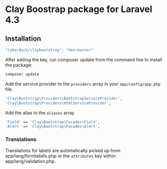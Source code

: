# Clay Boostrap package for Laravel 4.3

## Installation

```bash
"cyberduck/claybootstrap": "dev-master"
```

After adding the key, run composer update from the command line to install the package:

```bash
composer update
```

Add the service provider to the `providers` array in your `app/config/app.php` file.

```php
'Clay\Bootstrap\Providers\BootstrapServiceProvider',
'Clay\Bootstrap\Providers\HtmlServiceProvider',
```

Add the alias to the `aliases` array

```php
'Field' => 'Clay\Bootstrap\Facades\Field',
'Alert' => 'Clay\Bootstrap\Facades\Alert',
```

### Translations

Translations for labels are automatically picked up from app/lang/formlabels.php or the `attributes` key within app/lang/validation.php.